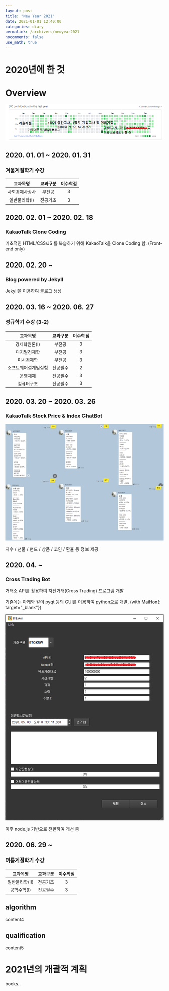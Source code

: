 ```yaml
---
layout: post
title: "New Year 2021"
date: 2021-01-01 12:40:00
categories: diary
permalink: /archivers/newyear2021
nocomments: false
use_math: true
---
```


# 2020년에 한 것

<!-- ![air1](/assets/posts/2020-04-01-aircon/air1.JPG) -->

<!-- ![air2](/assets/posts/2020-04-01-aircon/air2.JPG){: width="500" height="500"} -->



# Overview

![overview](/assets/posts/2021-01-01-newYear2021/2020github.png)

## 2020. 01. 01 ~  2020. 01. 31

### 겨울계절학기 수강

|교과목명|교과구분|이수학점|
|:---:|:---:|:---:|
|사회경제사상사|부전공|3|
|일반물리학(I)|전공기초|3|

## 2020. 02. 01 ~ 2020. 02. 18

### KakaoTalk Clone Coding

기초적인 HTML/CSS/JS 를 복습하기 위해 KakaoTalk을 Clone Coding 함. (Front-end only)

## 2020. 02. 20 ~

### Blog powered by Jekyll

Jekyll을 이용하여 블로그 생성

## 2020. 03. 16 ~ 2020. 06. 27

### 정규학기 수강 (3-2)

|교과목명|교과구분|이수학점|
|:---:|:---:|:---:|
|경제학원론(I)|부전공|3|
|디지털경제학|부전공|3|
|미시경제학|부전공|3|
|소프트웨어설계및실험|전공필수|2|
|운영체제|전공필수|3|
|컴퓨터구조|전공필수|3|

## 2020. 03. 20 ~ 2020. 03. 26

### KakaoTalk Stock Price & Index ChatBot

![katalkchatbot](/assets/posts/2021-01-01-newYear2021/katalkchatbot.png)

지수 / 선물 / 펀드 / 상품 / 코인 / 환율 등 정보 제공

## 2020. 04. ~

### Cross Trading Bot

거래소 API를 활용하여 자전거래(Cross Trading) 프로그램 개발

기존에는 아래와 같이 pyqt 등의 GUI를 이용하여 python으로 개발, (with [MaiHon](https://github.com/MaiHon){: target="\_blank"})

![breaker](/assets/posts/2021-01-01-newYear2021/breaker.png)

이후 node.js 기반으로 전환하여 개선 중
## 2020. 06. 29 ~

### 여름계절학기 수강

|교과목명|교과구분|이수학점|
|:---:|:---:|:---:|
|일반물리학(II)|전공기초|3|
|공학수학(I)|전공필수|3|

## algorithm

content4

## qualification

content5

# 2021년의 개괄적 계획

books..
